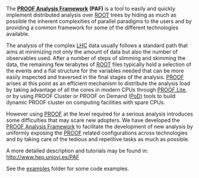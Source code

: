 The **[PROOF Analysis Framework]** **(PAF)** is a tool to easily and quickly implement distributed analysis over [ROOT] trees by hiding as much as possible the inherent complexities of parallel paradigms to the users and by providing a common framework for some of the different technologies available.

The analysis of the complex [LHC] data usually follows a standard path that aims at minimizing not only the amount of data but also the number of observables used. After a number of steps of slimming and skimming the data, the remaining few terabytes of [ROOT] files typically hold a selection of the events and a flat structure for the variables needed that can be more easily inspected and traversed in the final stages of the analysis. [PROOF] arises at this point as an efficient mechanism to distribute the analysis load by taking advantage of all the cores in modern CPUs through [PROOF Lite], or by using PROOF Cluster or PROOF on Demand ([PoD]) tools to build dynamic PROOF cluster on computing facilities with spare CPUs.

However using [PROOF] at the level required for a serious analysis introduces some difficulties that may scare new adopters. We have developed the [PROOF Analysis Framework] to facilitate the development of new analysis by uniformly exposing the [PROOF] related configurations across technologies and by taking care of the tedious and repetitive tasks as much as possible.

A more detailed description and tutorials may be found in: http://www.hep.uniovi.es/PAF

See the [examples](examples) folder for some code examples.

[PROOF Analysis Framework]: http://www.hep.uniovi.es/PAF
[LHC]: http://lhc.cern.ch
[ROOT]: http://root.cern.ch/
[PROOF]: https://root.cern.ch/drupal/content/proof
[PROOF Lite]: https://root.cern.ch/drupal/content/proof-multicore-desktop-laptop-proof-lite
[PoD]: http://pod.gsi.de/

